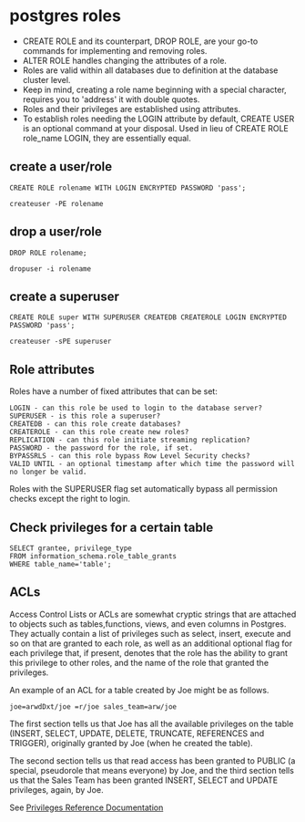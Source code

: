 # postgres roles

* CREATE ROLE and its counterpart, DROP ROLE, are your go-to commands for implementing and removing roles.
* ALTER ROLE handles changing the attributes of a role.
* Roles are valid within all databases due to definition at the database cluster level.
* Keep in mind, creating a role name beginning with a special character, requires you to 'address' it with double quotes.
* Roles and their privileges are established using attributes.
* To establish roles needing the LOGIN attribute by default, CREATE USER is an optional command at your disposal. Used in lieu of CREATE ROLE role_name LOGIN, they are essentially equal.

## create a user/role

    CREATE ROLE rolename WITH LOGIN ENCRYPTED PASSWORD 'pass';

    createuser -PE rolename

## drop a user/role

    DROP ROLE rolename;

    dropuser -i rolename

## create a superuser

    CREATE ROLE super WITH SUPERUSER CREATEDB CREATEROLE LOGIN ENCRYPTED PASSWORD 'pass';

    createuser -sPE superuser


## Role attributes 

Roles have a number of fixed attributes that can be set:

    LOGIN - can this role be used to login to the database server?
    SUPERUSER - is this role a superuser?
    CREATEDB - can this role create databases?
    CREATEROLE - can this role create new roles?
    REPLICATION - can this role initiate streaming replication?
    PASSWORD - the password for the role, if set.
    BYPASSRLS - can this role bypass Row Level Security checks?
    VALID UNTIL - an optional timestamp after which time the password will no longer be valid.

Roles with the SUPERUSER flag set automatically bypass all permission checks except the right to login.

## Check privileges for a certain table

```
SELECT grantee, privilege_type 
FROM information_schema.role_table_grants 
WHERE table_name='table';
```

## ACLs

Access Control Lists or ACLs are somewhat cryptic strings that are attached to objects such as tables,functions, views, and even columns in Postgres. They actually contain a list of privileges such as select, insert, execute and so on that are granted to each role, as well as an additional optional flag for each privilege that, if present, denotes that the role has the ability to grant this privilege to other roles, and the name of the role that granted the privileges. 

An example of an ACL for a table created by Joe might be as follows.

```
joe=arwdDxt/joe =r/joe sales_team=arw/joe
```

The first section tells us that Joe has all the available privileges on the table (INSERT, SELECT, UPDATE, DELETE, TRUNCATE, REFERENCES and TRIGGER), originally granted by Joe (when he created the table).

The second section tells us that read access has been granted to PUBLIC (a special, pseudorole that means everyone) by Joe, and the third section tells us that the Sales Team has been granted INSERT, SELECT and UPDATE privileges, again, by Joe.

See [Privileges Reference Documentation](https://www.postgresql.org/docs/current/ddl-priv.html)

